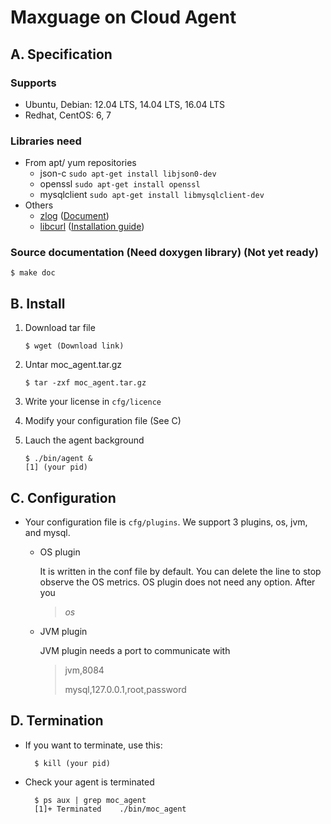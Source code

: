 # Maxguage on Cloud Agent
 
## A. Specification

### Supports
* Ubuntu, Debian: 12.04 LTS, 14.04 LTS, 16.04 LTS
* Redhat, CentOS: 6, 7

### Libraries need
* From apt/ yum repositories
    * json-c `sudo apt-get install libjson0-dev`
    * openssl `sudo apt-get install openssl`
    * mysqlclient `sudo apt-get install libmysqlclient-dev`
* Others
    * [zlog](https://github.com/HardySimpson/zlog/archive/latest-stable.tar.gz) ([Document](https://hardysimpson.github.io/zlog/UsersGuide-EN.html))
    * [libcurl](https://curl.haxx.se/download/curl-7.50.3.tar.gz) ([Installation guide](https://curl.haxx.se/docs/install.html))

### Source documentation (Need doxygen library) (Not yet ready)

```
$ make doc
```


## B. Install
1. Download tar file

    ```
    $ wget (Download link)
    ```
1. Untar moc_agent.tar.gz

    ```
    $ tar -zxf moc_agent.tar.gz
    ```
1. Write your license in `cfg/licence`
1. Modify your configuration file (See C)
1. Lauch the agent background

    ```
    $ ./bin/agent & 
    [1] (your pid)
    ```

## C. Configuration
    
* Your configuration file is `cfg/plugins`. We support 3 plugins, os, jvm, and mysql.
    * OS plugin
        
        It is written in the conf file by default. You can delete the line to stop observe the OS metrics. OS plugin does not need any option. After you 
        > *os*
    
    * JVM plugin
        
        JVM plugin needs a port to communicate with 
        > jvm,8084
        >
        > mysql,127.0.0.1,root,password

## D. Termination

* If you want to terminate, use this:

        $ kill (your pid)

* Check your agent is terminated

        $ ps aux | grep moc_agent
        [1]+ Terminated    ./bin/moc_agent
